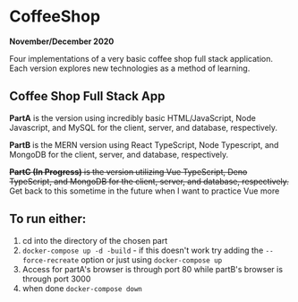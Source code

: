 # CoffeeShop

**November/December 2020**

Four implementations of a very basic coffee shop full stack application. Each version explores new technologies as a method of learning.

## Coffee Shop Full Stack App

**PartA** is the version using incredibly basic HTML/JavaScript, Node Javascript, and MySQL for the client, server, and database, respectively.

**PartB** is the MERN version using React TypeScript, Node Typescript, and MongoDB for the client, server, and database, respectively.

~~**PartC (In Progress)** is the version utilizing Vue TypeScript, Deno TypeScript, and MongoDB for the client, server, and database, respectively.~~ Get back to this sometime in the future when I want to practice Vue more

## To run either:

1. cd into the directory of the chosen part
2. `docker-compose up -d -build` - if this doesn't work try adding the `--force-recreate` option or just using `docker-compose up`
3. Access for partA's browser is through port 80 while partB's browser is through port 3000
4. when done `docker-compose down`
